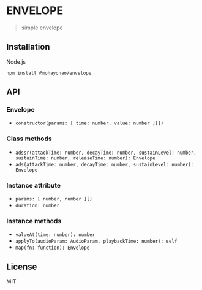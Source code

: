 # ENVELOPE

> simple envelope

## Installation

Node.js

```sh
npm install @mohayonao/envelope
```

## API
### Envelope
- `constructor(params: [ time: number, value: number ][])`

### Class methods
- `adssr(attackTime: number, decayTime: number, sustainLevel: number, sustainTime: number, releaseTime: number): Envelope`
- `ads(attackTime: number, decayTime: number, sustainLevel: number): Envelope`

### Instance attribute
- `params: [ number, number ][]`
- `duration: number`

### Instance methods
- `valueAt(time: number): number`
- `applyTo(audioParam: AudioParam, playbackTime: number): self`
- `map(fn: function): Envelope`

## License
MIT
